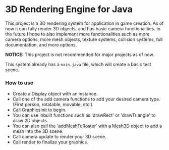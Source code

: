# 3D Rendering Engine for Java

This project is a 3D rendering system for application in game creation.
As of now it can fully render 3D objects, and has basic camera functionalities. 
In the future I hope to also implement more functionalities such as more camera options, more mesh objects, texture systems, collision systems, full documentation, and more options.

**NOTICE:** This project is not recommended for major projects as of now.

This system already has a `main.java` file, which will create a basic test scene.

### How to use
* Create a Display object with an instance.
* Call one of the add camera functions to add your desired camera type. (First person, rotatable, movable, etc.)
* Call GraphicsInit to begin.
* You can use inbuilt functions such as 'drawRect' or 'drawTriangle' to draw 2D objects.
* You can also call the 'addMeshToRoster' with a Mesh3D object to add a mesh into the 3D scene.
* Call camera update to render your 3D scene.
* Call render to finalize your graohics.
